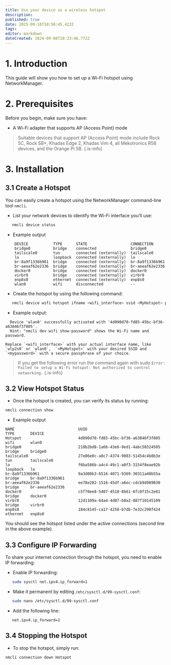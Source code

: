 ```yaml
---
title: Use your device as a wireless hotspot
description: 
published: true
date: 2025-09-16T10:50:45.422Z
tags: 
editor: markdown
dateCreated: 2024-09-08T10:33:46.772Z
---
```


# 1. Introduction

This guide will show you how to set up a Wi-Fi hotspot using NetworkManager.

# 2. Prerequisites

Before you begin, make sure you have:

- A Wi-Fi adapter that supports AP (Access Point) mode

> Suitable devices that support AP (Access Point) mode include Rock 5C, Rock 5B+, Khadas Edge 2, Khadas Vim 4, all Mekotronics R58 devices, and the Orange Pi 5B.
{.is-info}

# 3. Installation
## 3.1 Create a Hotspot

You can easily create a hotspot using the NetworkManager command-line tool `nmcli`.

- List your network devices to identify the Wi-Fi interface you’ll use:
   
```bash
   nmcli device status
   ```
- Example output
```
	DEVICE           TYPE      STATE                   CONNECTION      
	bridge0          bridge    connected               bridge0         
	tailscale0       tun       connected (externally)  tailscale0      
	lo               loopback  connected (externally)  lo              
	br-8a9f1336b961  bridge    connected (externally)  br-8a9f1336b961 
	br-aeeaf62e2336  bridge    connected (externally)  br-aeeaf62e2336 
	docker0          bridge    connected (externally)  docker0         
	virbr0           bridge    connected (externally)  virbr0          
	enp8s0           ethernet  connected (externally)  enp8s0          
	wlan0            wifi      disconnected            --   
```
- Create the hotspot by using the following command:

```bash
   nmcli device wifi hotspot ifname <wifi_interface> ssid <MyHotspot> password <mypassword>
   ```
- Example output:
```
  Device 'wlan0' successfully activated with '4d090d70-fd85-45bc-bf36-a63846f3f805'. 
  Hint: "nmcli dev wifi show-password" shows the Wi-Fi name and password.
  ```
	Replace `<wifi_interface>` with your actual interface name, like `wlp2s0` or `wlan0`,  `<MyHotspot>` with your desired SSID and `<mypassword>` with a secure passphrase of your choice.

   
> If you get the following error run the command again with sudo
> `Error: Failed to setup a Wi-Fi hotspot: Not authorized to control networking.`
{.is-info}


## 3.2 View Hotspot Status

- Once the hotspot is created, you can verify its status by running:

```bash
nmcli connection show
```
- Example output  
 ```
 NAME                            UUID                                  TYPE       DEVICE          
 Hotspot                         4d090d70-fd85-45bc-bf36-a63846f3f805  wifi       wlan0           
 bridge0                         210b2bd8-1a6b-43e6-9ed1-4abc50324505  bridge     bridge0         
 tailscale0                      27e86e0c-a8c7-4374-9083-51454c4b8b3e  tun        tailscale0      
 lo                              f6ba586b-a4c4-49c1-a0f3-3154f8eae92b  loopback   lo              
 br-8a9f1336b961                 9a3d08b3-6516-4071-9369-30311a48b55a  bridge     br-8a9f1336b961 
 br-aeeaf62e2336                 ee78e282-1516-45df-a6ec-cdcb9d989030  bridge     br-aeeaf62e2336 
 docker0                         c5f70ee8-5407-4510-8b61-6fc0f15c2e81  bridge     docker0         
 virbr0                          12d1109a-64a4-4d07-b0a2-887f10145109  bridge     virbr0          
 enp8s0                          184c8145-ca17-4258-b7db-7e32c298f424  ethernet   enp8s0
 ```
You should see the hotspot listed under the active connections (second line in the above example).

## 3.3 Configure IP Forwarding 
To share your internet connection through the hotspot, you need to enable IP forwarding:

- Enable IP forwarding:

```bash
   sudo sysctl net.ipv4.ip_forward=1
   ```

- Make it permanent by editing `/etc/sysctl.d/99-sysctl.conf`:

```bash
   sudo nano /etc/sysctl.d/99-sysctl.conf
   ```

- Add the following line:

```
   net.ipv4.ip_forward=1
   ```

## 3.4 Stopping the Hotspot

- To stop the hotspot, simply run:

```bash
nmcli connection down Hotspot
```
